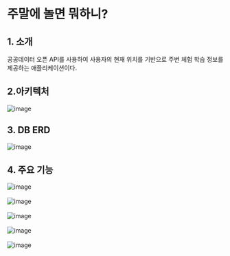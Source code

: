 # 주말에 놀면 뭐하니? 



## 1. 소개
공공데이터 오픈 API를 사용하여 사용자의 현재 위치를 기반으로 주변 체험 학습 정보를 제공하는 애플리케이션이다.


## 2.아키텍처
![image](https://user-images.githubusercontent.com/52437364/134685005-974d5f98-0c36-41bb-bc5f-5aeac896b6bf.png)


## 3. DB ERD
![image](https://user-images.githubusercontent.com/52437364/134685270-2ea3bac8-169c-4e4e-9b12-6ada38011a71.png)


## 4. 주요 기능
![image](https://user-images.githubusercontent.com/52437364/134688077-1d396f23-0753-42c4-b07d-eae8385dacf3.png)</br></br>
![image](https://user-images.githubusercontent.com/52437364/134688173-4ac52a89-e698-43de-be4e-3088307d0399.png)</br></br>
![image](https://user-images.githubusercontent.com/52437364/134688264-e608807c-d68d-4f8e-9c12-64b36c5599b4.png)</br></br>
![image](https://user-images.githubusercontent.com/52437364/134688355-ec9fe9ff-53dc-49e0-a674-1661b22d550b.png)</br></br>
![image](https://user-images.githubusercontent.com/52437364/134688467-697a23b4-d19a-474c-ad8e-ba45df082c4e.png)
